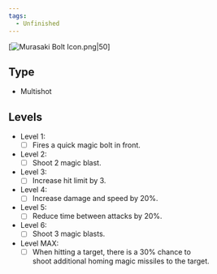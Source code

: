 ```yaml
---
tags:
  - Unfinished
---
```

[![Murasaki Bolt Icon.png|50](https://holocure.wiki.gg/images/thumb/2/23/Murasaki_Bolt_Icon.png/75px-Murasaki_Bolt_Icon.png)]
## Type 
- Multishot
## Levels

- Level 1:
	- [ ] Fires a quick magic bolt in front.
- Level 2:
	- [ ] Shoot 2 magic blast.
- Level 3:
	- [ ] Increase hit limit by 3.
- Level 4:
	- [ ] Increase damage and speed by 20%.
- Level 5:
	- [ ] Reduce time between attacks by 20%.
- Level 6:
	- [ ] Shoot 3 magic blasts.
- Level MAX:
	- [ ] When hitting a target, there is a 30% chance to shoot additional homing magic missiles to the target.